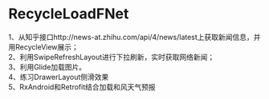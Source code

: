 # RecycleLoadFNet
1、从知乎接口http://news-at.zhihu.com/api/4/news/latest上获取新闻信息，并用RecycleView展示；<br /> 
2、利用SwipeRefreshLayout进行下拉刷新，实时获取网络新闻；<br /> 
3、利用Glide加载图片。<br /> 
4、练习DrawerLayout侧滑效果  
5、RxAndroid和Retrofit结合加载和风天气预报
